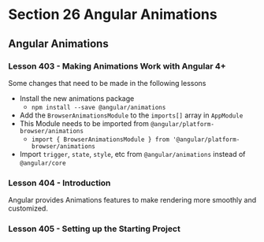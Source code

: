 # Section 26 Angular Animations

## Angular Animations

### Lesson 403 - Making Animations Work with Angular 4+

Some changes that need to be made in the following lessons

- Install the new animations package
  - `npm install --save @angular/animations`
- Add the `BrowserAnimationsModule` to the `imports[]` array in `AppModule`
- This Module needs to be imported from `@angular/platform-browser/animations`
  - `import { BrowserAnimationsModule } from '@angular/platform-browser/animations`
- Import `trigger`, `state`, `style`, etc from `@angular/animations` instead of `@angular/core`

### Lesson 404 - Introduction

Angular provides Animations features to make rendering more smoothly and customized.

### Lesson 405 - Setting up the Starting Project
